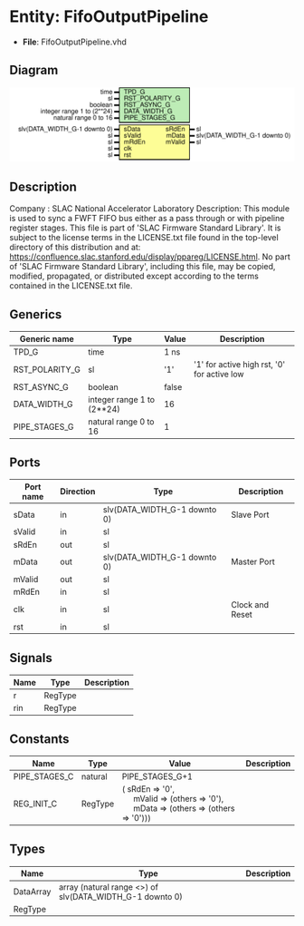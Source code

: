 # Entity: FifoOutputPipeline

- **File**: FifoOutputPipeline.vhd
## Diagram

![Diagram](FifoOutputPipeline.svg "Diagram")
## Description

Company    : SLAC National Accelerator Laboratory
Description:   This module is used to sync a FWFT FIFO bus
               either as a pass through or with pipeline register stages.
This file is part of 'SLAC Firmware Standard Library'.
It is subject to the license terms in the LICENSE.txt file found in the
top-level directory of this distribution and at:
   https://confluence.slac.stanford.edu/display/ppareg/LICENSE.html.
No part of 'SLAC Firmware Standard Library', including this file,
may be copied, modified, propagated, or distributed except according to
the terms contained in the LICENSE.txt file.
## Generics

| Generic name   | Type                       | Value | Description                                 |
| -------------- | -------------------------- | ----- | ------------------------------------------- |
| TPD_G          | time                       | 1 ns  |                                             |
| RST_POLARITY_G | sl                         | '1'   | '1' for active high rst, '0' for active low |
| RST_ASYNC_G    | boolean                    | false |                                             |
| DATA_WIDTH_G   | integer range 1 to (2**24) | 16    |                                             |
| PIPE_STAGES_G  | natural range 0 to 16      | 1     |                                             |
## Ports

| Port name | Direction | Type                         | Description     |
| --------- | --------- | ---------------------------- | --------------- |
| sData     | in        | slv(DATA_WIDTH_G-1 downto 0) | Slave Port      |
| sValid    | in        | sl                           |                 |
| sRdEn     | out       | sl                           |                 |
| mData     | out       | slv(DATA_WIDTH_G-1 downto 0) | Master Port     |
| mValid    | out       | sl                           |                 |
| mRdEn     | in        | sl                           |                 |
| clk       | in        | sl                           | Clock and Reset |
| rst       | in        | sl                           |                 |
## Signals

| Name | Type    | Description |
| ---- | ------- | ----------- |
| r    | RegType |             |
| rin  | RegType |             |
## Constants

| Name          | Type    | Value                                                                                                                                                                         | Description |
| ------------- | ------- | ----------------------------------------------------------------------------------------------------------------------------------------------------------------------------- | ----------- |
| PIPE_STAGES_C | natural |  PIPE_STAGES_G+1                                                                                                                                                              |             |
| REG_INIT_C    | RegType |  (       sRdEn  => '0',<br><span style="padding-left:20px">       mValid => (others => '0'),<br><span style="padding-left:20px">       mData  => (others => (others => '0'))) |             |
## Types

| Name      | Type                                                      | Description |
| --------- | --------------------------------------------------------- | ----------- |
| DataArray | array (natural range <>) of slv(DATA_WIDTH_G-1 downto 0)  |             |
| RegType   |                                                           |             |

